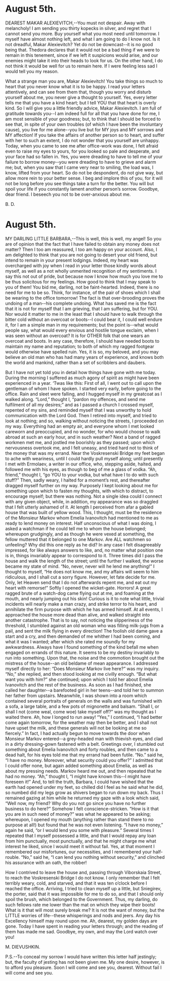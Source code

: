 # August 5th.

DEAREST MAKAR ALEXIEVITCH,--You must not despair. Away with melancholy!
I am sending you thirty kopecks in silver, and regret that I cannot send
you more. Buy yourself what you most need until tomorrow. I myself have
almost nothing left, and what I am going to do I know not. Is it not
dreadful, Makar Alexievitch? Yet do not be downcast--it is no good being
that. Thedora declares that it would not be a bad thing if we were to
remain in this tenement, since if we left it suspicions would arise, and
our enemies might take it into their heads to look for us. On the other
hand, I do not think it would be well for us to remain here. If I were
feeling less sad I would tell you my reason.

What a strange man you are, Makar Alexievitch! You take things so much
to heart that you never know what it is to be happy. I read your letters
attentively, and can see from them that, though you worry and disturb
yourself about me, you never give a thought to yourself. Yes, every
letter tells me that you have a kind heart; but I tell YOU that that
heart is overly kind. So I will give you a little friendly advice, Makar
Alexievitch. I am full of gratitude towards you--I am indeed full for
all that you have done for me, I am most sensible of your goodness;
but, to think that I should be forced to see that, in spite of your own
troubles (of which I have been the involuntary cause), you live for me
alone--you live but for MY joys and MY sorrows and MY affection! If you
take the affairs of another person so to heart, and suffer with her to
such an extent, I do not wonder that you yourself are unhappy. Today,
when you came to see me after office-work was done, I felt afraid even
to raise my eyes to yours, for you looked so pale and desperate, and
your face had so fallen in. Yes, you were dreading to have to tell me
of your failure to borrow money--you were dreading to have to grieve and
alarm me; but, when you saw that I came very near to smiling, the load
was, I know, lifted from your heart. So do not be despondent, do not
give way, but allow more rein to your better sense. I beg and implore
this of you, for it will not be long before you see things take a turn
for the better. You will but spoil your life if you constantly lament
another person’s sorrow. Goodbye, dear friend. I beseech you not to be
over-anxious about me.

B. D.




# August 5th.

MY DARLING LITTLE BARBARA,--This is well, this is well, my angel! So you
are of opinion that the fact that I have failed to obtain any money does
not matter? Then I too am reassured, I too am happy on your account.
Also, I am delighted to think that you are not going to desert your old
friend, but intend to remain in your present lodgings. Indeed, my heart
was overcharged with joy when I read in your letter those kindly words
about myself, as well as a not wholly unmerited recognition of my
sentiments. I say this not out of pride, but because now I know how much
you love me to be thus solicitous for my feelings. How good to
think that I may speak to you of them! You bid me, darling, not be
faint-hearted. Indeed, there is no need for me to be so. Think, for
instance, of the pair of shoes which I shall be wearing to the office
tomorrow! The fact is that over-brooding proves the undoing of a
man--his complete undoing. What has saved me is the fact that it is not
for myself that I am grieving, that I am suffering, but for YOU. Nor
would it matter to me in the least that I should have to walk through
the bitter cold without an overcoat or boots--I could bear it, I could
well endure it, for I am a simple man in my requirements; but the point
is--what would people say, what would every envious and hostile tongue
exclaim, when I was seen without an overcoat? It is for OTHER folk that
one wears an overcoat and boots. In any case, therefore, I should have
needed boots to maintain my name and reputation; to both of which my
ragged footgear would otherwise have spelled ruin. Yes, it is so,
my beloved, and you may believe an old man who has had many years of
experience, and knows both the world and mankind, rather than a set of
scribblers and daubers.

But I have not yet told you in detail how things have gone with me
today. During the morning I suffered as much agony of spirit as might
have been experienced in a year. ‘Twas like this: First of all, I went
out to call upon the gentleman of whom I have spoken. I started very
early, before going to the office. Rain and sleet were falling, and
I hugged myself in my greatcoat as I walked along. “Lord,” thought I,
“pardon my offences, and send me fulfilment of all my desires;” and as
I passed a church I crossed myself, repented of my sins, and reminded
myself that I was unworthy to hold communication with the Lord God. Then
I retired into myself, and tried to look at nothing; and so, walking
without noticing the streets, I proceeded on my way. Everything had an
empty air, and everyone whom I met looked careworn and preoccupied, and
no wonder, for who would choose to walk abroad at such an early hour,
and in such weather? Next a band of ragged workmen met me, and jostled
me boorishly as they passed; upon which nervousness overtook me, and
I felt uneasy, and tried hard not to think of the money that was
my errand. Near the Voskresenski Bridge my feet began to ache with
weariness, until I could hardly pull myself along; until presently I met
with Ermolaev, a writer in our office, who, stepping aside, halted, and
followed me with his eyes, as though to beg of me a glass of vodka. “Ah,
friend,” thought I, “go YOU to your vodka, but what have I to do with
such stuff?” Then, sadly weary, I halted for a moment’s rest, and
thereafter dragged myself further on my way. Purposely I kept looking
about me for something upon which to fasten my thoughts, with which to
distract, to encourage myself; but there was nothing. Not a single idea
could I connect with any given object, while, in addition, my appearance
was so draggled that I felt utterly ashamed of it. At length I perceived
from afar a gabled house that was built of yellow wood. This, I thought,
must be the residence of the Monsieur Markov whom Emelia Ivanovitch had
mentioned to me as ready to lend money on interest. Half unconscious
of what I was doing, I asked a watchman if he could tell me to whom the
house belonged; whereupon grudgingly, and as though he were vexed at
something, the fellow muttered that it belonged to one Markov. Are ALL
watchmen so unfeeling? Why did this one reply as he did? In any case I
felt disagreeably impressed, for like always answers to like, and, no
matter what position one is in, things invariably appear to correspond
to it. Three times did I pass the house and walk the length of the
street; until the further I walked, the worse became my state of mind.
“No, never, never will he lend me anything!” I thought to myself, “He
does not know me, and my affairs will seem to him ridiculous, and I
shall cut a sorry figure. However, let fate decide for me. Only, let
Heaven send that I do not afterwards repent me, and eat out my heart
with remorse!” Softly I opened the wicket-gate. Horrors! A great ragged
brute of a watch-dog came flying out at me, and foaming at the mouth,
and nearly jumping out his skin! Curious is it to note what little,
trivial incidents will nearly make a man crazy, and strike terror to his
heart, and annihilate the firm purpose with which he has armed himself.
At all events, I approached the house more dead than alive, and walked
straight into another catastrophe. That is to say, not noticing the
slipperiness of the threshold, I stumbled against an old woman who
was filling milk-jugs from a pail, and sent the milk flying in every
direction! The foolish old dame gave a start and a cry, and then
demanded of me whither I had been coming, and what it was I wanted;
after which she rated me soundly for my awkwardness. Always have I found
something of the kind befall me when engaged on errands of this nature.
It seems to be my destiny invariably to run into something. Upon that,
the noise and the commotion brought out the mistress of the house--an
old beldame of mean appearance. I addressed myself directly to her:
“Does Monsieur Markov live here?” was my inquiry. “No,” she replied, and
then stood looking at me civilly enough. “But what want you with him?”
 she continued; upon which I told her about Emelia Ivanovitch and
the rest of the business. As soon as I had finished, she called her
daughter--a barefooted girl in her teens--and told her to summon her
father from upstairs. Meanwhile, I was shown into a room which contained
several portraits of generals on the walls and was furnished with a
sofa, a large table, and a few pots of mignonette and balsam. “Shall I,
or shall I not (come weal, come woe) take myself off?” was my thought as
I waited there. Ah, how I longed to run away! “Yes,” I continued, “I had
better come again tomorrow, for the weather may then be better, and I
shall not have upset the milk, and these generals will not be looking at
me so fiercely.” In fact, I had actually begun to move towards the door
when Monsieur Markov entered--a grey-headed man with thievish eyes, and
clad in a dirty dressing-gown fastened with a belt. Greetings over, I
stumbled out something about Emelia Ivanovitch and forty roubles, and
then came to a dead halt, for his eyes told me that my errand had been
futile. “No.” said he, “I have no money. Moreover, what security
could you offer?” I admitted that I could offer none, but again added
something about Emelia, as well as about my pressing needs. Markov heard
me out, and then repeated that he had no money. “Ah,” thought I, “I
might have known this--I might have foreseen it!” And, to tell the
truth, Barbara, I could have wished that the earth had opened under my
feet, so chilled did I feel as he said what he did, so numbed did my
legs grow as shivers began to run down my back. Thus I remained gazing
at him while he returned my gaze with a look which said, “Well now,
my friend? Why do you not go since you have no further business to do
here?” Somehow I felt conscience-stricken. “How is it that you are in
such need of money?” was what he appeared to be asking; whereupon, I
opened my mouth (anything rather than stand there to no purpose at all!)
but found that he was not even listening. “I have no money,” again he
said, “or I would lend you some with pleasure.” Several times I repeated
that I myself possessed a little, and that I would repay any loan
from him punctually, most punctually, and that he might charge me what
interest he liked, since I would meet it without fail. Yes, at that
moment I remembered our misfortunes, our necessities, and I remembered
your half-rouble. “No,” said he, “I can lend you nothing without
security,” and clinched his assurance with an oath, the robber!

How I contrived to leave the house and, passing through Viborskaia
Street, to reach the Voskresenski Bridge I do not know. I only remember
that I felt terribly weary, cold, and starved, and that it was ten
o’clock before I reached the office. Arriving, I tried to clean myself
up a little, but Sniegirev, the porter, said that it was impossible for
me to do so, and that I should only spoil the brush, which belonged to
the Government. Thus, my darling, do such fellows rate me lower than
the mat on which they wipe their boots! What is it that will most
surely break me? It is not the want of money, but the LITTLE worries
of life--these whisperings and nods and jeers. Any day his Excellency
himself may round upon me. Ah, dearest, my golden days are gone. Today I
have spent in reading your letters through; and the reading of them has
made me sad. Goodbye, my own, and may the Lord watch over you!

M. DIEVUSHKIN.

P.S.--To conceal my sorrow I would have written this letter half
jestingly; but, the faculty of jesting has not been given me. My one
desire, however, is to afford you pleasure. Soon I will come and see
you, dearest. Without fail I will come and see you.




